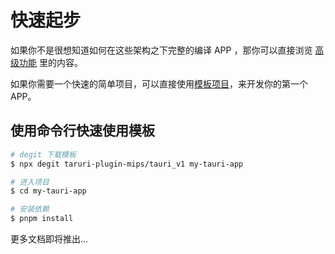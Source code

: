 # 快速起步

如果你不是很想知道如何在这些架构之下完整的编译 APP ，那你可以直接浏览 [高级功能](../os/advanced) 里的内容。

如果你需要一个快速的简单项目，可以直接使用[模板项目](https://github.com/taruri-plugin-mips/tauri_v1)，来开发你的第一个 APP。

## 使用命令行快速使用模板

```bash
# degit 下载模板
$ npx degit taruri-plugin-mips/tauri_v1 my-tauri-app

# 进入项目
$ cd my-tauri-app

# 安装依赖
$ pnpm install
```

更多文档即将推出...
